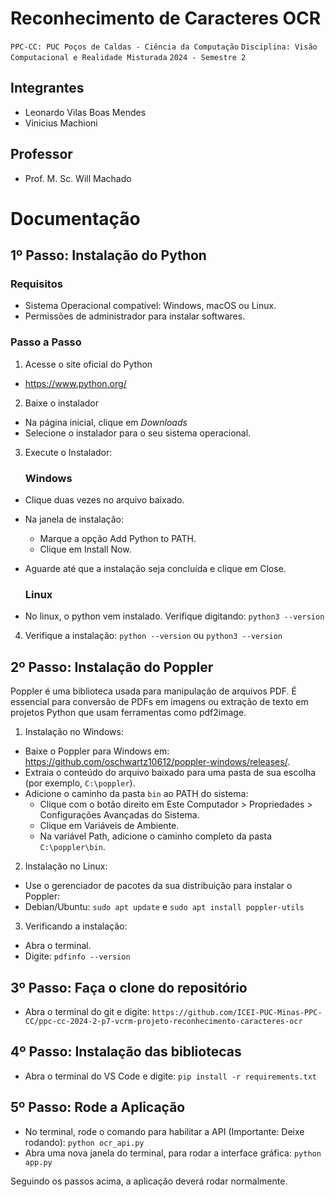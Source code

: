 # Reconhecimento de Caracteres OCR

`PPC-CC: PUC Poços de Caldas - Ciência da Computação`
`Disciplina: Visão Computacional e Realidade Misturada`
`2024 - Semestre 2`

## Integrantes

- Leonardo Vilas Boas Mendes
- Vinicius Machioni

## Professor

- Prof. M. Sc. Will Machado 

# Documentação

## 1º Passo: Instalação do Python

### Requisitos
- Sistema Operacional compatível: Windows, macOS ou Linux.
- Permissões de administrador para instalar softwares.

### Passo a Passo
1. Acesse o site oficial do Python
- https://www.python.org/

2. Baixe o instalador
- Na página inicial, clique em *Downloads*
- Selecione o instalador para o seu sistema operacional.

3. Execute o Instalador:
   ### Windows
- Clique duas vezes no arquivo baixado.
- Na janela de instalação:
    - Marque a opção Add Python to PATH.
    - Clique em Install Now.
- Aguarde até que a instalação seja concluída e clique em Close.

  ### Linux
- No linux, o python vem instalado. Verifique digitando:
   ```python3 --version```
4. Verifique a instalação:
  ```python --version``` ou ```python3 --version```

## 2º Passo: Instalação do Poppler
Poppler é uma biblioteca usada para manipulação de arquivos PDF. É essencial para conversão de PDFs em imagens ou extração de texto em projetos Python que usam ferramentas como pdf2image.

1. Instalação no Windows:
- Baixe o Poppler para Windows em:  https://github.com/oschwartz10612/poppler-windows/releases/.
- Extraia o conteúdo do arquivo baixado para uma pasta de sua escolha (por exemplo, ```C:\poppler```).
- Adicione o caminho da pasta ```bin``` ao PATH do sistema:
    - Clique com o botão direito em Este Computador > Propriedades > Configurações Avançadas do Sistema.
    - Clique em Variáveis de Ambiente.
    - Na variável Path, adicione o caminho completo da pasta ```C:\poppler\bin```.

2. Instalação no Linux:
- Use o gerenciador de pacotes da sua distribuição para instalar o Poppler:
- Debian/Ubuntu:
  ```sudo apt update``` e 
  ```sudo apt install poppler-utils```

3. Verificando a instalação:
- Abra o terminal.
- Digite:
  ```pdfinfo --version```

## 3º Passo: Faça o clone do repositório
- Abra o terminal do git e digite: `https://github.com/ICEI-PUC-Minas-PPC-CC/ppc-cc-2024-2-p7-vcrm-projeto-reconhecimento-caracteres-ocr`

## 4º Passo: Instalação das bibliotecas
- Abra o terminal do VS Code e digite: `pip install -r requirements.txt`

## 5º Passo: Rode a Aplicação
- No terminal, rode o comando para habilitar a API (Importante: Deixe rodando): `python ocr_api.py`
- Abra uma nova janela do terminal, para rodar a interface gráfica: `python app.py`

Seguindo os passos acima, a aplicação deverá rodar normalmente.
